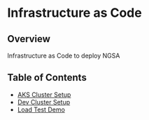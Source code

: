 # Infrastructure as Code

## Overview

Infrastructure as Code to deploy NGSA

## Table of Contents

- [AKS Cluster Setup](./AKS/)
- [Dev Cluster Setup](./DevCluster)
- [Load Test Demo](./LoadDemo)
